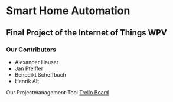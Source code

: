 # Smart Home Automation
##  Final Project of the Internet of Things WPV

### Our Contributors
* Alexander Hauser
* Jan Pfeiffer
* Benedikt Scheffbuch
* Henrik Alt

Our Projectmanagement-Tool
[Trello Board](https://trello.com/b/pqIZ0MPW/features)

